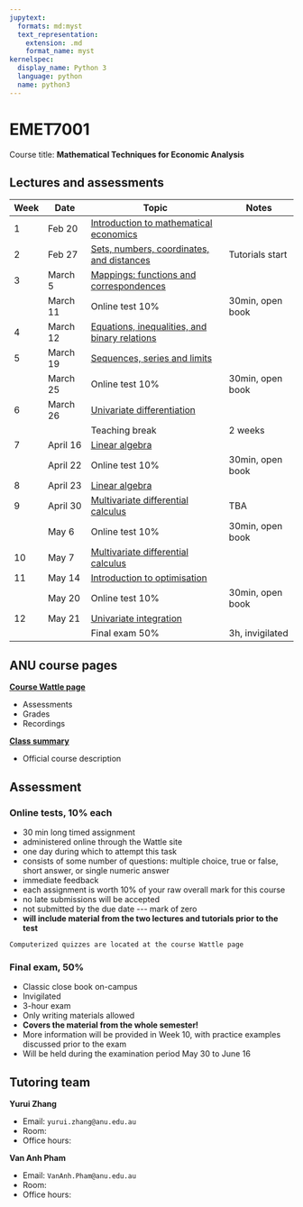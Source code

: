 ```yaml
---
jupytext:
  formats: md:myst
  text_representation:
    extension: .md
    format_name: myst
kernelspec:
  display_name: Python 3
  language: python
  name: python3
---
```


# EMET7001

Course title: **Mathematical Techniques for Economic Analysis**

## Lectures and assessments

| Week | Date | Topic | Notes |
| ---- | ---- | ----- | ----- |
| 1 | Feb 20 | [Introduction to mathematical economics](01.intro_to_economics) | |
| 2 | Feb 27 | [Sets, numbers, coordinates, and distances](02.sets_numbers_coordinates_distances.md) | Tutorials start |
| 3 | March 5 | [Mappings: functions and correspondences](03.mappings_functions_correspondences.md) | |
| | March 11 | Online test 10% | 30min, open book |
| 4 | March 12 | [Equations, inequalities, and binary relations](04.equations_inequalities_binary_relations.md) | |
| 5 | March 19 | [Sequences, series and limits](05.sequences_series_limits.md) | |
| | March 25 | Online test 10% | 30min, open book |
| 6 | March 26 | [Univariate differentiation](06.univariate_differentiation.md) | |
| | | Teaching break | 2 weeks |
| 7 | April 16 | [Linear algebra](07.linear_algebra.md) | |
| | April 22 | Online test 10% | 30min, open book |
| 8 | April 23 | [Linear algebra](07.linear_algebra.md) | |
| 9 | April 30 | [Multivariate differential calculus](08.multivariate_differential_calculus.md) | TBA |
| | May 6 | Online test 10% | 30min, open book |
| 10 | May 7 | [Multivariate differential calculus](08.multivariate_differential_calculus.md) | |
| 11 | May 14 | [Introduction to optimisation](09.intro_to_optimisation.md) | |
| | May 20 | Online test 10% | 30min, open book |
| 12 | May 21 | [Univariate integration](10.univariate_integration.md) | |
| | | Final exam 50% | 3h, invigilated |

## ANU course pages

[**Course Wattle page**](https://wattlecourses.anu.edu.au/course/view.php?id=40648)
- Assessments
- Grades
- Recordings

[**Class summary**](https://programsandcourses.anu.edu.au/course/EMET7001/First%20Semester/4098) 
- Official course description

## Assessment

### Online tests, 10% each

- 30 min long timed assignment 
- administered online through the Wattle site
- one day during which to attempt this task
- consists of some number of questions: multiple choice, true or false, short answer, or single numeric answer
- immediate feedback
- each assignment is worth 10% of your raw overall mark for this course
- no late submissions will be accepted
- not submitted by the due date --- mark of zero
- **will include material from the two lectures and tutorials prior to the test**

``
Computerized quizzes are located at the course Wattle page
``

### Final exam, 50%

- Classic close book on-campus
- Invigilated 
- 3-hour exam
- Only writing materials allowed
- **Covers the material from the whole semester!**
- More information will be provided in Week 10, with practice examples discussed prior to the exam
- Will be held during the examination period May 30 to June 16


## Tutoring team

**Yurui Zhang**

- Email: `yurui.zhang@anu.edu.au`
- Room: 
- Office hours:

**Van Anh Pham**

- Email: `VanAnh.Pham@anu.edu.au`
- Room: 
- Office hours: 




